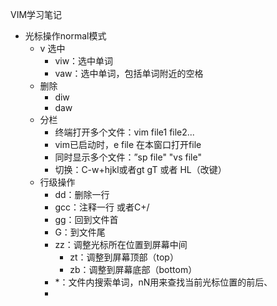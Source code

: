 VIM学习笔记

- 光标操作normal模式
  - v 选中
    - viw：选中单词
    - vaw：选中单词，包括单词附近的空格
  - 删除
    - diw
    - daw
  - 分栏
    - 终端打开多个文件：vim file1 file2...
    - vim已启动时，e file 在本窗口打开file
    - 同时显示多个文件：”sp file"  "vs file"
    - 切换：C-w+hjkl或者gt gT 或者 HL（改键）
  - 行级操作
    - dd：删除一行
    - gcc：注释一行 或者C+/
    - gg：回到文件首
    - G：到文件尾
    - zz：调整光标所在位置到屏幕中间
      - zt：调整到屏幕顶部（top）
      - zb：调整到屏幕底部（bottom）
    - *：文件内搜索单词，nN用来查找当前光标位置的前后、
    - 